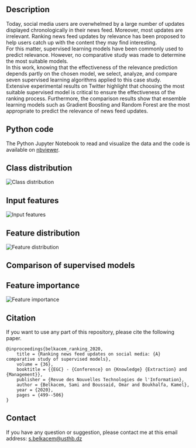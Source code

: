 ## Description
Today, social media users are overwhelmed by a large number of updates displayed chronologically in their news feed. Moreover, most updates are irrelevant.
Ranking news feed updates by relevance has been proposed to help users catch up with the content they may find interesting. <br/>
For this matter, supervised learning models have been commonly used to predict relevance.  However, no comparative study was made to determine the most suitable models. <br />
In this work, knowing that the effectiveness of the relevance prediction depends partly on the chosen model, 
we select, analyze, and compare seven supervised learning algorithms applied to this case study. <br />
Extensive experimental results on Twitter highlight that choosing the most suitable supervised model is critical to ensure the effectiveness of the ranking process. Furthermore, the comparison results show that ensemble learning models such as Gradient Boosting and Random Forest are the most appropriate to predict the relevance of news feed updates.

## Python code
The Python Jupyter Notebook to read and visualize the data and the code is available on [nbviewer](https://nbviewer.org/github/SamBelkacem/Ranking-social-media-news-feed/blob/main/Comparison%20of%20supervised%20models.ipynb).

## Class distribution

![Class distribution](https://github.com/SamBelkacem/Ranking-social-media-news-feed/blob/main/Images/0-%20Class%20distribution.png)

## Input features

![Input features](https://github.com/SamBelkacem/Ranking-social-media-news-feed/blob/main/Images/1-%20Input%20features.png)

## Feature distribution

![Feature distribution](https://github.com/SamBelkacem/Ranking-social-media-news-feed/blob/main/Images/2-%20Feature%20distribution.png)

## Comparison of supervised models

## Feature importance

![Feature importance](https://github.com/SamBelkacem/Ranking-social-media-news-feed/blob/main/Images/7-%20Feature%20importance.png)

## Citation
If you want to use any part of this repository, please cite the following paper.

```
@inproceedings{belkacem_ranking_2020,
	title = {Ranking news feed updates on social media: {A} comparative study of supervised models},
	volume = {36},
	booktitle = {{EGC} - {Conference} on {Knowledge} {Extraction} and {Management}},
	publisher = {Revue des Nouvelles Technologies de l'Information},
	author = {Belkacem, Sami and Boussaid, Omar and Boukhalfa, Kamel},
	year = {2020},
	pages = {499--506}
}
```

## Contact
If you have any question or suggestion, please contact me at this email address: s.belkacem@usthb.dz
